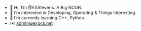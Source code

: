- 👋 Hi, I’m @EXStevens. A Big NOOB.
- 👀 I’m interested in Developing, Operating & Things Interesting.
- 🌱 I’m currently learning C++, Python.
- ✉️ admin@expcs.net

<!---
EXStevens/EXStevens is a ✨ special ✨ repository because its `README.md` (this file) appears on your GitHub profile.
You can click the Preview link to take a look at your changes.
--->
